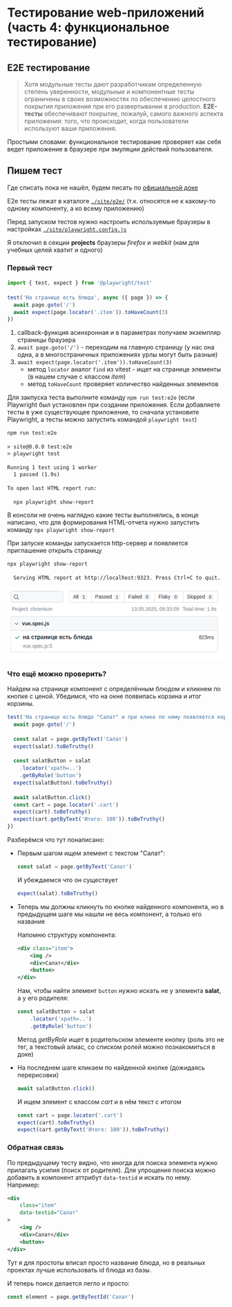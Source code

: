 # Тестирование web-приложений (часть 4: функциональное тестирование)

## E2E тестирование​

>Хотя модульные тесты дают разработчикам определенную степень уверенности, модульные и компонентные тесты ограничены в своих возможностях по обеспечению целостного покрытия приложения при его развертывании в production. **E2E-тесты** обеспечивают покрытие, пожалуй, самого важного аспекта приложения: того, что происходит, когда пользователи используют ваши приложения. 

Простыми словами: функциональное тестирование проверяет как себя ведет приложение в браузере при эмуляции действий пользователя.

## Пишем тест

Где списать пока не нашёл, будем писать по [официальной доке](https://playwright.dev/docs/writing-tests)

E2e тесты лежат в каталоге [`./site/e2e/`](./site/e2e/) (т.к. относятся не к какому-то одному компоненту, а ко всему приложению)

Перед запуском тестов нужно настроить используемые браузеры в настройках [`./site/playwright.config.js`](./site/playwright.config.js)

Я отключил в секции **projects** браузеры _firefox_ и _webkit_ (нам для учебных целей хватит и одного)

### Первый тест

```js
import { test, expect } from '@playwright/test'

test('На странице есть блюда', async ({ page }) => {
  await page.goto('/')
  await expect(page.locator('.item')).toHaveCount(3)
})
```

1. callback-функция асинхронная и в параметрах получаем экземпляр страницы браузера
1. `await page.goto('/')` - переходим на главную страницу (у нас она одна, а в многостраничных приложениях урлы могут быть разные)
1. `await expect(page.locator('.item')).toHaveCount(3)`
    - метод `locator` аналог `find` из vitest - ищет на странице элементы (в нашем случае с классом _item_)
    - метод `toHaveCount` проверяет количество найденных элементов

Для закпуска теста выполните команду `npm run test:e2e` (если Playwright был установлен при создании приложения. Если добавляете тесты в уже существующее приложение, то сначала установите Playwright, а тесты можно запустить командой `playwright test`)

```
npm run test:e2e

> site@0.0.0 test:e2e
> playwright test

Running 1 test using 1 worker
  1 passed (1.9s)

To open last HTML report run:

  npx playwright show-report
```

В консоли не очень наглядно какие тесты выполнялись, в конце написано, что для формирования HTML-отчета  нужно запустить команду `npx playwright show-report`

При запуске команды запускается http-сервер и появляется приглашение открыть страницу

```
npx playwright show-report

  Serving HTML report at http://localhost:9323. Press Ctrl+C to quit.
```

![](./img/playwright.png)

### Что ещё можно проверить?

Найдем на странице компонент с определённым блюдом и кликнем по кнопке с ценой. Убедимся, что на окне появилась корзина и итог корзины.

```js
test('На странице есть блюдо "Салат" и при клике по нему появляется корзина', async ({ page }) => {
  await page.goto('/')

  const salat = page.getByText('Салат')
  expect(salat).toBeTruthy()

  const salatButton = salat
    .locator('xpath=..')
    .getByRole('button')
  expect(salatButton).toBeTruthy()

  await salatButton.click()
  const cart = page.locator('.cart')
  expect(cart).toBeTruthy()
  expect(cart.getByText('Итого: 100')).toBeTruthy()
})
```

Разберёмся что тут понаписано:

* Первым шагом ищем элемент с текстом "Салат":

    ```js
    const salat = page.getByText('Салат')`
    ```

    И убеждаемся что он существует
    
    ```js
    expect(salat).toBeTruthy()
    ```

* Теперь мы должны кликнуть по кнопке найденного компонента, но в предыдущем шаге мы нашли не весь компонент, а только его название 

    Напомню структуру компонента:

    ```xml
    <div class="item">
        <img />
        <div>Салат</div>
        <button>
    </div>
    ```

    Нам, чтобы найти элемент `button` нужно искать не у элемента **salat**, а у его родителя:

    ```js
    const salatButton = salat
        .locator('xpath=..')
        .getByRole('button')
    ```

    Метод _getByRole_ ищет в родительском элементе кнопку (роль это не тег, а текстовый алиас, со списком ролей можно познакомиться в доке)

* На последнем шаге кликаем по найденной кнопке (дожидаясь перерисовки)

    ```js
    await salatButton.click()
    ```

    И ищем элемент с классом _cart_ и в нём текст с итогом

    ```js
    const cart = page.locator('.cart')
    expect(cart).toBeTruthy()
    expect(cart.getByText('Итого: 100')).toBeTruthy()
    ```

### Обратная связь

По предыдущему тесту видно, что иногда для поиска элемента нужно прилагать усилия (поиск от родителя). Для упрощения поиска можно добавить в компонент аттрибут `data-testid` и искать по нему. Например:

```xml
<div 
    class="item"
    data-testid="Салат"
>
    <img />
    <div>Салат</div>
    <button>
</div>
```

Тут я для простоты вписал просто название блюда, но в реальных проектах лучше использовать id блюда из базы.

И теперь поиск делается легло и просто:

```js
const element = page.getByTestId('Салат')
```
